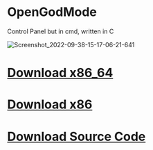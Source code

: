 # OpenGodMode
Control Panel but in cmd, written in C

![Screenshot_2022-09-38-15-17-06-21-641](https://user-images.githubusercontent.com/89962566/190439635-4bff99dc-b6f9-45e5-b709-503dc9edf4ae.png)

# [Download x86_64](https://github.com/Svyatik-Bak/OpenGodMode/releases/download/1.3/OpenGodMode.-.x64.exe)
# [Download x86](https://github.com/Svyatik-Bak/OpenGodMode/releases/download/1.3/OpenGodMode.exe)
# [Download Source Code](https://github.com/Svyatik-Bak/OpenGodMode/archive/refs/tags/1.3.zip)
